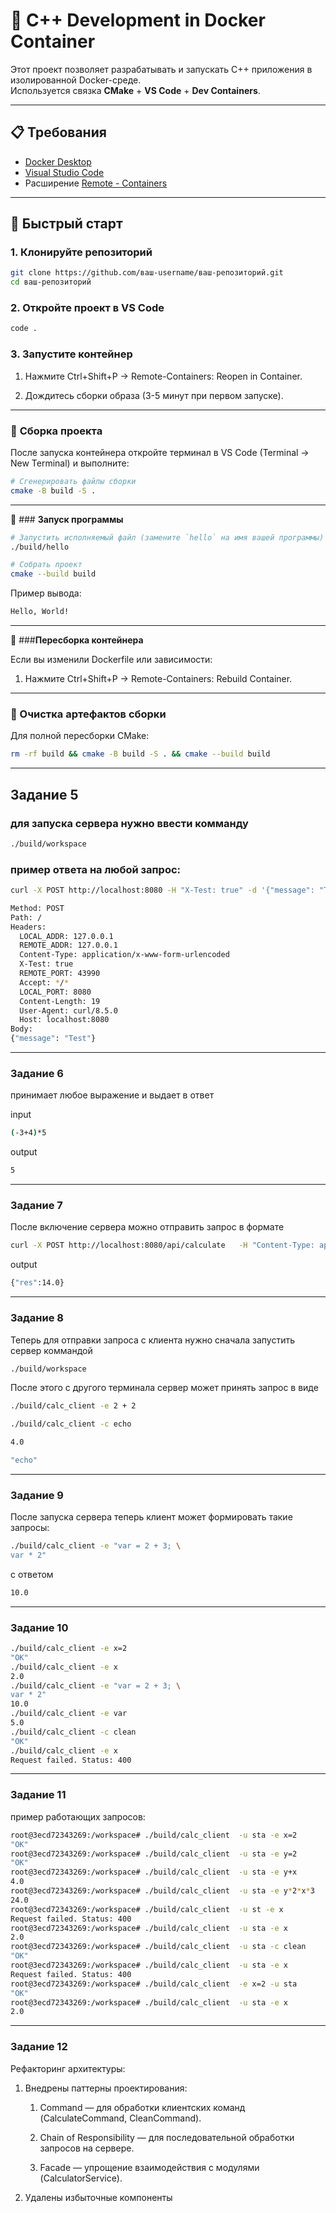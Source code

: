 # 🐋 C++ Development in Docker Container

Этот проект позволяет разрабатывать и запускать C++ приложения в изолированной Docker-среде.  
Используется связка **CMake** + **VS Code** + **Dev Containers**.

---

## 📋 Требования

- [Docker Desktop](https://www.docker.com/products/docker-desktop)
- [Visual Studio Code](https://code.visualstudio.com/)
- Расширение [Remote - Containers](https://marketplace.visualstudio.com/items?itemName=ms-vscode-remote.remote-containers)

---

## 🚀 Быстрый старт

### 1. Клонируйте репозиторий
```bash
git clone https://github.com/ваш-username/ваш-репозиторий.git
cd ваш-репозиторий
```

### **2. Откройте проект в VS Code**
```bash
code .
```
### **3. Запустите контейнер**

1. Нажмите Ctrl+Shift+P → Remote-Containers: Reopen in Container.

2. Дождитесь сборки образа (3-5 минут при первом запуске).

---
   
### 🔨 **Сборка проекта**

После запуска контейнера откройте терминал в VS Code (Terminal → New Terminal) и выполните:
```bash
# Сгенерировать файлы сборки
cmake -B build -S .
```
---

🏃 ### **Запуск программы**
```bash
# Запустить исполняемый файл (замените `hello` на имя вашей программы)
./build/hello

# Собрать проект
cmake --build build
```
Пример вывода:
```bash
Hello, World!
```
---
🔄 ###**Пересборка контейнера** 

Если вы изменили Dockerfile или зависимости:

1. Нажмите Ctrl+Shift+P → Remote-Containers: Rebuild Container.
---

### 🧹 Очистка артефактов сборки

Для полной пересборки CMake:
```bash
rm -rf build && cmake -B build -S . && cmake --build build
```
---
## Задание 5

### для запуска сервера нужно ввести комманду 
```bash
./build/workspace
```
### пример ответа на любой запрос:
```bash
curl -X POST http://localhost:8080 -H "X-Test: true" -d '{"message": "Test"}'
```
```bash
Method: POST
Path: /
Headers:
  LOCAL_ADDR: 127.0.0.1
  REMOTE_ADDR: 127.0.0.1
  Content-Type: application/x-www-form-urlencoded
  X-Test: true
  REMOTE_PORT: 43990
  Accept: */*
  LOCAL_PORT: 8080
  Content-Length: 19
  User-Agent: curl/8.5.0
  Host: localhost:8080
Body:
{"message": "Test"}
```
---
### Задание 6
принимает любое выражение и выдает в ответ 

input
```bash
(-3+4)*5
```
output
```bash
5
```
---
### Задание 7

После включение сервера можно отправить запрос в формате 
```bash
curl -X POST http://localhost:8080/api/calculate   -H "Content-Type: application/json"   -d '{"exp":"(3 + 4) * 2"}'
```
output
```bash
{"res":14.0}
```
---

### Задание 8

Теперь для отправки запроса с клиента нужно сначала запустить сервер коммандой
```bash
./build/workspace 
```
После этого с другого терминала сервер может принять запрос в виде
```bash
./build/calc_client -e 2 + 2

./build/calc_client -c echo

```

```bash
4.0

"echo"

```
---
### Задание 9
После запуска сервера теперь клиент может формировать такие запросы:
```bash
./build/calc_client -e "var = 2 + 3; \
var * 2"

```
c ответом 
```bash
10.0
```
---
### Задание 10
```bash
./build/calc_client -e x=2
"OK"
./build/calc_client -e x
2.0
./build/calc_client -e "var = 2 + 3; \
var * 2"
10.0
./build/calc_client -e var
5.0
./build/calc_client -c clean
"OK"
./build/calc_client -e x
Request failed. Status: 400

```
---
### Задание 11
пример работающих запросов:
```bash
root@3ecd72343269:/workspace# ./build/calc_client  -u sta -e x=2 
"OK"
root@3ecd72343269:/workspace# ./build/calc_client  -u sta -e y=2
"OK"
root@3ecd72343269:/workspace# ./build/calc_client  -u sta -e y+x
4.0
root@3ecd72343269:/workspace# ./build/calc_client  -u sta -e y*2*x*3
24.0
root@3ecd72343269:/workspace# ./build/calc_client  -u st -e x 
Request failed. Status: 400
root@3ecd72343269:/workspace# ./build/calc_client  -u sta -e x
2.0
root@3ecd72343269:/workspace# ./build/calc_client  -u sta -c clean
"OK"
root@3ecd72343269:/workspace# ./build/calc_client  -u sta -e x
Request failed. Status: 400
root@3ecd72343269:/workspace# ./build/calc_client  -e x=2 -u sta
"OK"
root@3ecd72343269:/workspace# ./build/calc_client  -u sta -e x
2.0
```
---
### Задание 12

Рефакторинг архитектуры:

1. Внедрены паттерны проектирования:

   1. Command — для обработки клиентских команд (CalculateCommand, CleanCommand).

   2. Chain of Responsibility — для последовательной обработки запросов на сервере.

   3. Facade — упрощение взаимодействия с модулями (CalculatorService).

2. Удалены избыточные компоненты 

